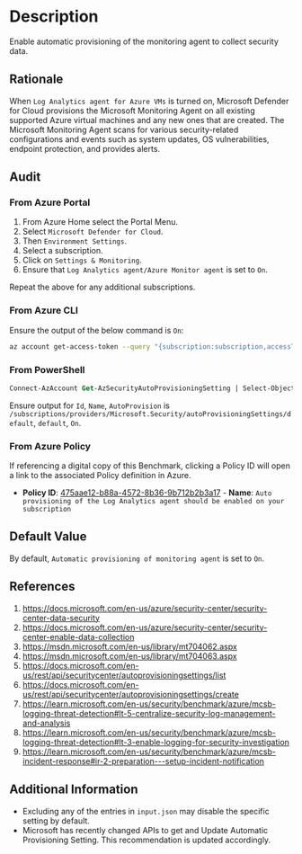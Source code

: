 # Description

Enable automatic provisioning of the monitoring agent to collect security data.

## Rationale

When `Log Analytics agent for Azure VMs` is turned on, Microsoft Defender for Cloud provisions the Microsoft Monitoring Agent on all existing supported Azure virtual machines and any new ones that are created. The Microsoft Monitoring Agent scans for various security-related configurations and events such as system updates, OS vulnerabilities, endpoint protection, and provides alerts.

## Audit

### From Azure Portal

1. From Azure Home select the Portal Menu.
2. Select `Microsoft Defender for Cloud`.
3. Then `Environment Settings`.
4. Select a subscription.
5. Click on `Settings & Monitoring`.
6. Ensure that `Log Analytics agent/Azure Monitor agent` is set to `On`.

Repeat the above for any additional subscriptions.

### From Azure CLI

Ensure the output of the below command is `On`:

```sh
az account get-access-token --query "{subscription:subscription,accessToken:accessToken}" --out tsv | xargs -L1 bash -c 'curl -X GET -H "Authorization: Bearer $1" -H "Content-Type: application/json" https://management.azure.com/subscriptions/<subscriptionID>/providers/Microsoft.Security/autoProvisioningSettings?api-version=2017-08-01-preview' | jq '.|.value[] | select(.name=="default")'|jq '.properties.autoProvision'
```

### From PowerShell

```ps
Connect-AzAccount Get-AzSecurityAutoProvisioningSetting | Select-Object Name, AutoProvision
```

Ensure output for `Id`, `Name`, `AutoProvision` is `/subscriptions/providers/Microsoft.Security/autoProvisioningSettings/default`, `default`, `On`.

### From Azure Policy

If referencing a digital copy of this Benchmark, clicking a Policy ID will open a link to the associated Policy definition in Azure.

- **Policy ID**: [475aae12-b88a-4572-8b36-9b712b2b3a17](https://portal.azure.com/#view/Microsoft_Azure_Policy/PolicyDetailBlade/definitionId/%2Fproviders%2FMicrosoft.Authorization%2FpolicyDefinitions%2F475aae12-b88a-4572-8b36-9b712b2b3a17) - **Name**: `Auto provisioning of the Log Analytics agent should be enabled on your subscription`

## Default Value

By default, `Automatic provisioning of monitoring agent` is set to `On`.

## References

1. <https://docs.microsoft.com/en-us/azure/security-center/security-center-data-security>
2. <https://docs.microsoft.com/en-us/azure/security-center/security-center-enable-data-collection>
3. <https://msdn.microsoft.com/en-us/library/mt704062.aspx>
4. <https://msdn.microsoft.com/en-us/library/mt704063.aspx>
5. <https://docs.microsoft.com/en-us/rest/api/securitycenter/autoprovisioningsettings/list>
6. <https://docs.microsoft.com/en-us/rest/api/securitycenter/autoprovisioningsettings/create>
7. <https://learn.microsoft.com/en-us/security/benchmark/azure/mcsb-logging-threat-detection#lt-5-centralize-security-log-management-and-analysis>
8. <https://learn.microsoft.com/en-us/security/benchmark/azure/mcsb-logging-threat-detection#lt-3-enable-logging-for-security-investigation>
9. <https://learn.microsoft.com/en-us/security/benchmark/azure/mcsb-incident-response#ir-2-preparation---setup-incident-notification>

## Additional Information

- Excluding any of the entries in `input.json` may disable the specific setting by default.
- Microsoft has recently changed APIs to get and Update Automatic Provisioning Setting. This recommendation is updated accordingly.
